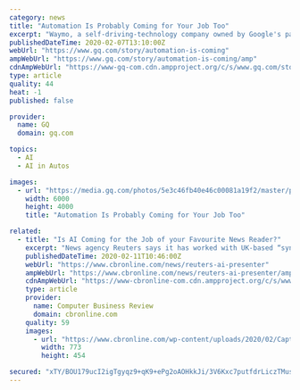 ```yaml
---
category: news
title: "Automation Is Probably Coming for Your Job Too"
excerpt: "Waymo, a self-driving-technology company owned by Google's parent corporation ... since up to 70 percent of the work they do could be done by machines. But as artificial intelligence becomes more common and effective, automation will start to supplant receptionists, couriers, market research analysts, proofreaders, cashiers, office clerks ..."
publishedDateTime: 2020-02-07T13:10:00Z
webUrl: "https://www.gq.com/story/automation-is-coming"
ampWebUrl: "https://www.gq.com/story/automation-is-coming/amp"
cdnAmpWebUrl: "https://www-gq-com.cdn.ampproject.org/c/s/www.gq.com/story/automation-is-coming/amp"
type: article
quality: 44
heat: -1
published: false

provider:
  name: GQ
  domain: gq.com

topics:
  - AI
  - AI in Autos

images:
  - url: "https://media.gq.com/photos/5e3c46fb40e46c00081a19f2/master/pass/GettyImages-1082066722.jpg"
    width: 6000
    height: 4000
    title: "Automation Is Probably Coming for Your Job Too"

related:
  - title: "Is AI Coming for the Job of your Favourite News Reader?"
    excerpt: "News agency Reuters says it has worked with UK-based “synthetic media” company Synthesia to create a convincingly realistic, AI-generated sports presenter ... is capable of doing this efficiently remains an open question.) Credit: TwitterAt the start of the year Facebook rolled out a similar policy of declining to actively delete deepfake ..."
    publishedDateTime: 2020-02-11T10:46:00Z
    webUrl: "https://www.cbronline.com/news/reuters-ai-presenter"
    ampWebUrl: "https://www.cbronline.com/news/reuters-ai-presenter/amp/"
    cdnAmpWebUrl: "https://www-cbronline-com.cdn.ampproject.org/c/s/www.cbronline.com/news/reuters-ai-presenter/amp/"
    type: article
    provider:
      name: Computer Business Review
      domain: cbronline.com
    quality: 59
    images:
      - url: "https://www.cbronline.com/wp-content/uploads/2020/02/Capture.jpg"
        width: 773
        height: 454

secured: "xTY/BOU179ucI2igTgyqz9+qK9+ePg2oAOHkkJi/3V6Kxc7putfdrLiczTMusNOITL0glK4yB4Qv5rrQxws2BbdcLy8uda/Ge4EUKAQ+CyBR280TnNy4zCHMTx1E59U5UDvj/6OXAX0dypftmjmDotDB6Mkp7AS30qmnVJVdKqkUVSA8aN6L7wVJJz9XcKPf1CBH3MHO4jbwdFY0BRWPN20xQc9Wv4EK6HBbDWPkCWWUzVOdaqwsEqFuKjE1oxzGxnIzONE39QSbKSjS6wRy5S31mL9AODcDsmpU3U0P7sbDjIDSKYLmKRea6Jq2tx72;fCQ7XvyMAKD5YiR8z4sk7Q=="
---
```



